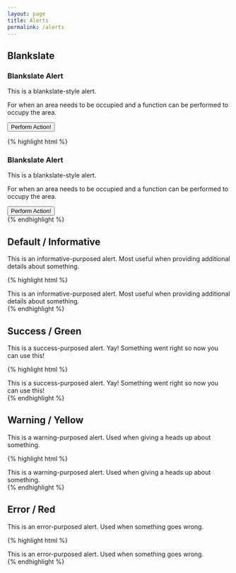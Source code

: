```yaml
---
layout: page
title: Alerts
permalink: /alerts
---
```


## Blankslate

<div class="alert alert-blankslate">
    <!-- Optional -->
    <i class="icon-large icon-check"></i>
    <i class="icon-large icon-x"></i>
    <i class="icon-large icon-alert"></i>
    <!-- Optional -->
    <h3>Blankslate Alert</h3>
    <p>This is a blankslate-style alert.</p>
    <p>For when an area needs to be occupied and a function can be performed to occupy the area.</p>
    <button type="button" class="button">Perform Action!</button>
</div>

{% highlight html %}
<div class="alert alert-blankslate">
    <!-- Optional -->
    <i class="icon-large icon-check"></i>
    <i class="icon-large icon-x"></i>
    <i class="icon-large icon-alert"></i>
    <!-- Optional -->
    <h3>Blankslate Alert</h3>
    <p>This is a blankslate-style alert.</p>
    <p>For when an area needs to be occupied and a function can be performed to occupy the area.</p>
    <button type="button" class="button">Perform Action!</button>
</div>
{% endhighlight %}

## Default / Informative

<div class="alert">
    <span>This is an informative-purposed alert. Most useful when providing additional details about something.</span>
</div>

{% highlight html %}
<div class="alert">
    <span>This is an informative-purposed alert. Most useful when providing additional details about something.</span>
</div>
{% endhighlight %}

## Success / Green

<div class="alert alert-success">
    <span>This is a success-purposed alert. Yay! Something went right so now you can use this!</span>
</div>

{% highlight html %}
<div class="alert alert-success">
    <span>This is a success-purposed alert. Yay! Something went right so now you can use this!</span>
</div>
{% endhighlight %}

## Warning / Yellow

<div class="alert alert-warning">
    <span>This is a warning-purposed alert. Used when giving a heads up about something.</span>
</div>

{% highlight html %}
<div class="alert alert-warning">
    <span>This is a warning-purposed alert. Used when giving a heads up about something.</span>
</div>
{% endhighlight %}

## Error / Red

<div class="alert alert-error">
    <span>This is an error-purposed alert. Used when something goes wrong.</span>
</div>

{% highlight html %}
<div class="alert alert-error">
    <span>This is an error-purposed alert. Used when something goes wrong.</span>
</div>
{% endhighlight %}
